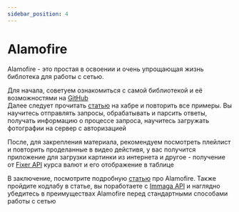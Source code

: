 ```yaml
---
sidebar_position: 4
---
```


# Alamofire

Alamofire - это простая в освоении и очень упрощающая жизнь библотека для работы с сетью.

Для начала, советуем ознакомиться с самой библиотекой и её возможностями на [GitHub](https://github.com/Alamofire/Alamofire)  
Далее следует прочитать [статью](https://habr.com/ru/post/330760/) на хабре и повторить все примеры. Вы научитесь отправлять запросы, обрабатывать и парсить ответы, получать информацию о процессе запроса, научитесь загружать фотографии на сервер с авторизацией

После, для закрепления материала, рекомендуем посмотреть плейлист и повторить проделанные в видео дейстивя, у вас получится приложение для загрузки картинки из интернета и другое - получение от [Fixer API](https://fixer.io/) курса валют и его отображение в таблице 

В заключение, посмотрите подробную [статью](https://swiftbook.ru/post/tutorials/tutorial-po-alamofire/) про Alamofire. Также пройдите кодлабу в статье, вы поработаете с [Immaga API](https://imagga.com/#APIs) и наглядно убедитесь в преимуществах Alamofire перед стандартными способами работы с сетью
